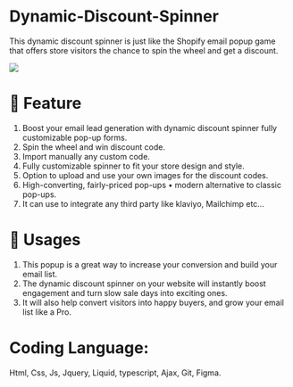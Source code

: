 # Dynamic-Discount-Spinner
This dynamic discount spinner is just like the Shopify email popup game that offers store visitors the chance to spin the wheel and get a discount.

<img src="https://user-images.githubusercontent.com/20565907/220866323-27e9822e-fe4a-4ab6-81d0-0a84433eb115.png">

# 👀 Feature<br>

1. Boost your email  lead generation with dynamic discount spinner fully customizable pop-up forms.<br>
2. Spin the wheel and win discount code.<br>
3. Import manually any custom code.<br>
4. Fully customizable spinner to fit your store design and style.<br>
5. Option to upload and use your own images for the discount codes.<br>
6. High-converting, fairly-priced pop-ups • modern alternative to classic pop-ups.<br>
7. It can use to integrate any third party like klaviyo, Mailchimp etc...<br>

# 💭 Usages

1. This popup is a great way to increase your conversion and build your email list.<br>
2. The dynamic discount spinner on your website will instantly boost engagement and turn slow sale days into exciting ones.<br>
3. It will also help convert visitors into happy buyers, and grow your email  list like a Pro.<br>

# Coding Language:

Html, Css, Js, Jquery, Liquid, typescript, Ajax, Git, Figma.
